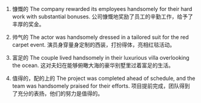 1. 慷慨的
The company rewarded its employees handsomely for their hard work with substantial bonuses.
公司慷慨地奖励了员工的辛勤工作，给予了丰厚的奖金。

2. 帅气的
The actor was handsomely dressed in a tailored suit for the red carpet event.
演员身穿量身定制的西装，打扮得体，亮相红毯活动。

3. 富足的
The couple lived handsomely in their luxurious villa overlooking the ocean.
这对夫妇在能够俯瞰大海的豪华别墅里过着富足的生活。

4. 值得的，配的上的
The project was completed ahead of schedule, and the team was handsomely praised for their efforts.
项目提前完成，团队得到了充分的表扬，他们的努力是值得的。